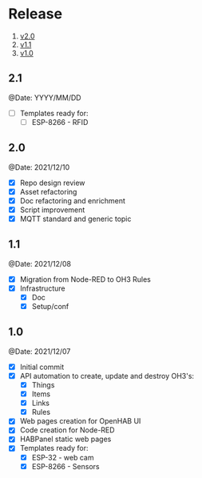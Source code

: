 # Release

1. [v2.0](#20)
2. [v1.1](#11)
3. [v1.0](#10)

## 2.1

@Date: YYYY/MM/DD

- [ ] Templates ready for:
    - [ ] ESP-8266 - RFID

## 2.0

@Date:  2021/12/10

- [X] Repo design review
- [X] Asset refactoring
- [X] Doc refactoring and enrichment
- [X] Script improvement
- [X] MQTT standard and generic topic

## 1.1

@Date:  2021/12/08

- [X] Migration from Node-RED to OH3 Rules
- [X] Infrastructure
    - [X] Doc
    - [X] Setup/conf

## 1.0

@Date: 2021/12/07

- [X] Initial commit
- [X] API automation to create, update and destroy OH3's:
    - [X] Things
    - [X] Items
    - [X] Links
    - [X] Rules
- [X] Web pages creation for OpenHAB UI
- [X] Code creation for Node-RED
- [X] HABPanel static web pages
- [X] Templates ready for:
    - [X] ESP-32 - web cam
    - [X] ESP-8266 - Sensors
